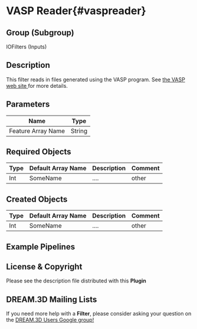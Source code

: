 VASP Reader{#vaspreader}
=====

## Group (Subgroup) ##

IOFilters (Inputs)


## Description ##

This filter reads in files generated using the VASP program. See [the VASP web site ](http://www.vasp.at) for more details.

## Parameters ##

| Name             | Type |
|------------------|------|
| Feature Array Name | String |

## Required Objects ##

| Type | Default Array Name | Description | Comment |
|------|--------------------|-------------|---------|
| Int  | SomeName           | ....        | other   |


## Created Objects ##

| Type | Default Array Name | Description | Comment |
|------|--------------------|-------------|---------|
| Int  | SomeName           | ....        | other   |


## Example Pipelines ##



## License & Copyright ##

Please see the description file distributed with this **Plugin**

## DREAM.3D Mailing Lists ##

If you need more help with a **Filter**, please consider asking your question on the [DREAM.3D Users Google group!](https://groups.google.com/forum/?hl=en#!forum/dream3d-users)

